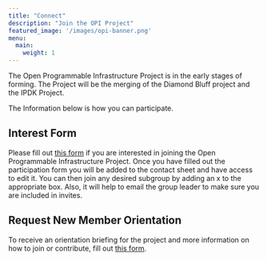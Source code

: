 ```yaml
---
title: "Connect"
description: "Join the OPI Project"
featured_image: '/images/opi-banner.png'
menu:
  main:
    weight: 1
---
```


The Open Programmable Infrastructure Project is in the early stages of forming.
The Project will be the merging of the Diamond Bluff project and the IPDK
Project.

The Information below is how you can participate.

## Interest Form

Please fill out [this form](https://docs.google.com/forms/d/e/1FAIpQLSdYilTsg74EZCh2_5G6dPtNd0z3EQv4Pc63brUUpM1XMQkzMg/viewform?usp=sf_link)
if you are interested in joining the Open Programmable Infrastructure Project.
Once you have filled out the participation form you will be added to the
contact sheet and have access to edit it. You can then join any desired
subgroup by adding an x to the appropriate box. Also, it will help to email
the group leader to make sure you are included in invites.

## Request New Member Orientation

To receive an orientation briefing for the project and more information on how
to join or contribute, fill out [this form](https://forms.gle/25NbAw9UHtKnygQWA).
